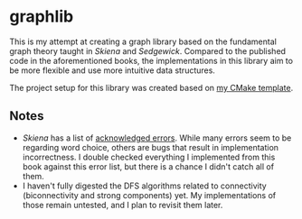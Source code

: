 # graphlib

This is my attempt at creating a graph library based on the fundamental graph theory taught in *Skiena* and *Sedgewick*. Compared to the published code in the aforementioned books, the implementations in this library aim to be more flexible and use more intuitive data structures.

The project setup for this library was created based on [my CMake template](https://github.com/tedklin/cmake_sandbox).

## Notes

- *Skiena* has a list of [acknowledged errors](http://www3.cs.stonybrook.edu/~skiena/algorist/book/errata). While many errors seem to be regarding word choice, others are bugs that result in implementation incorrectness. I double checked everything I implemented from this book against this error list, but there is a chance I didn't catch all of them.
- I haven't fully digested the DFS algorithms related to connectivity (biconnectivity and strong components) yet. My implementations of those remain untested, and I plan to revisit them later.
